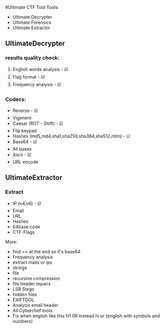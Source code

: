 #Ultimate CTF Tool
Tools:
* Ultimate Decrypter
* Ultimate Forensics
* Ultimate Extractor

## UltimateDecrypter

### results quality check:
1) English words analysis - ☑️
2) Flag format - ☑️
3) Frequency analysis - ☑️

### Codecs:
* Reverse - ☑️
* Vigenere
* Caesar  (ROT - Shift) - ☑️
* Flip keypad
* Hashes (md5,md4,sha1,sha256,sha384,sha512,ntlm) - ☑
* Base64 - ☑️
* All bases
* Ascii - ☑️
* URL encode


## UltimateExtractor

### Extract
* IP (v4,v6) - ☑️
* Email
* URL
* Hashes
* 64base code
* CTF-Flags


More:
* find == at the end so it's base64
* Frequency analysis
* extract mails or ips
* strings
* file
* recursive compression
* file header repairs
* LSB Stego
* hidden files
* EXIFTOOL
* Analysis email header
* All Cyberchef tools
* Fix when english like this H1 0R instead hi or (english with symbols and numbers) 